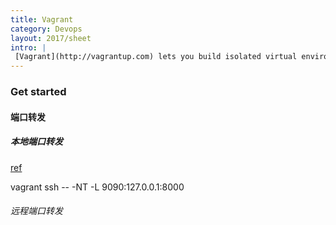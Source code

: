 ```yaml
---
title: Vagrant
category: Devops
layout: 2017/sheet
intro: |
 [Vagrant](http://vagrantup.com) lets you build isolated virtual environments for your apps.
---
```


### Get started

#### **端口转发**

##### 本地端口转发

[ref](https://blog.fundebug.com/2017/04/24/ssh-port-forwarding/)

vagrant ssh -- -NT -L 9090:127.0.0.1:8000

###### 远程端口转发
